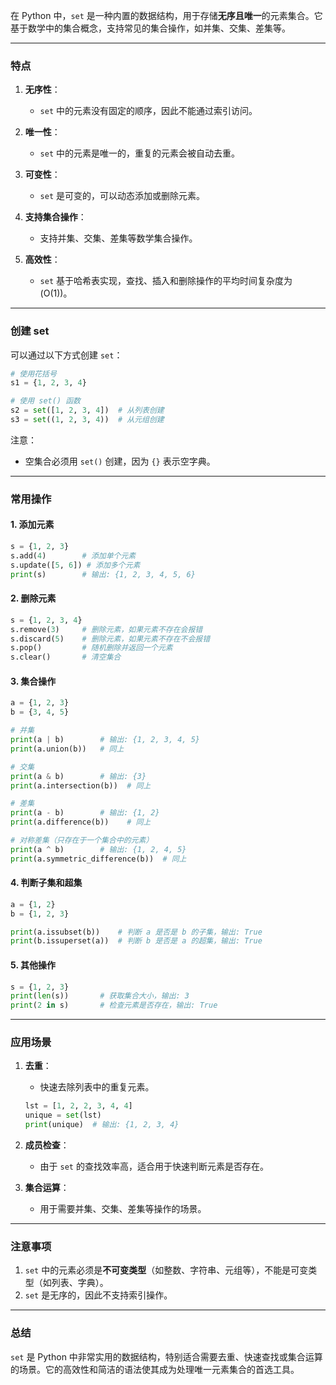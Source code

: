在 Python 中，`set` 是一种内置的数据结构，用于存储**无序且唯一**的元素集合。它基于数学中的集合概念，支持常见的集合操作，如并集、交集、差集等。

---

### **特点**
1. **无序性**：
   - `set` 中的元素没有固定的顺序，因此不能通过索引访问。
   
2. **唯一性**：
   - `set` 中的元素是唯一的，重复的元素会被自动去重。

3. **可变性**：
   - `set` 是可变的，可以动态添加或删除元素。

4. **支持集合操作**：
   - 支持并集、交集、差集等数学集合操作。

5. **高效性**：
   - `set` 基于哈希表实现，查找、插入和删除操作的平均时间复杂度为 \(O(1)\)。

---

### **创建 set**
可以通过以下方式创建 `set`：
```python
# 使用花括号
s1 = {1, 2, 3, 4}

# 使用 set() 函数
s2 = set([1, 2, 3, 4])  # 从列表创建
s3 = set((1, 2, 3, 4))  # 从元组创建
```

注意：
- 空集合必须用 `set()` 创建，因为 `{}` 表示空字典。

---

### **常用操作**

#### 1. 添加元素
```python
s = {1, 2, 3}
s.add(4)        # 添加单个元素
s.update([5, 6]) # 添加多个元素
print(s)        # 输出: {1, 2, 3, 4, 5, 6}
```

#### 2. 删除元素
```python
s = {1, 2, 3, 4}
s.remove(3)     # 删除元素，如果元素不存在会报错
s.discard(5)    # 删除元素，如果元素不存在不会报错
s.pop()         # 随机删除并返回一个元素
s.clear()       # 清空集合
```

#### 3. 集合操作
```python
a = {1, 2, 3}
b = {3, 4, 5}

# 并集
print(a | b)        # 输出: {1, 2, 3, 4, 5}
print(a.union(b))   # 同上

# 交集
print(a & b)        # 输出: {3}
print(a.intersection(b))  # 同上

# 差集
print(a - b)        # 输出: {1, 2}
print(a.difference(b))    # 同上

# 对称差集（只存在于一个集合中的元素）
print(a ^ b)        # 输出: {1, 2, 4, 5}
print(a.symmetric_difference(b))  # 同上
```

#### 4. 判断子集和超集
```python
a = {1, 2}
b = {1, 2, 3}

print(a.issubset(b))    # 判断 a 是否是 b 的子集，输出: True
print(b.issuperset(a))  # 判断 b 是否是 a 的超集，输出: True
```

#### 5. 其他操作
```python
s = {1, 2, 3}
print(len(s))       # 获取集合大小，输出: 3
print(2 in s)       # 检查元素是否存在，输出: True
```

---

### **应用场景**
1. **去重**：
   - 快速去除列表中的重复元素。
   ```python
   lst = [1, 2, 2, 3, 4, 4]
   unique = set(lst)
   print(unique)  # 输出: {1, 2, 3, 4}
   ```

2. **成员检查**：
   - 由于 `set` 的查找效率高，适合用于快速判断元素是否存在。

3. **集合运算**：
   - 用于需要并集、交集、差集等操作的场景。

---

### **注意事项**
1. `set` 中的元素必须是**不可变类型**（如整数、字符串、元组等），不能是可变类型（如列表、字典）。
2. `set` 是无序的，因此不支持索引操作。

---

### **总结**
`set` 是 Python 中非常实用的数据结构，特别适合需要去重、快速查找或集合运算的场景。它的高效性和简洁的语法使其成为处理唯一元素集合的首选工具。
